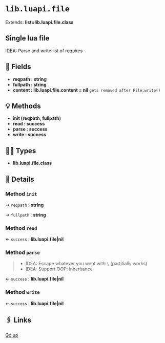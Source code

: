 # `lib.luapi.file`

Extends: **list=lib.luapi.file.class**

## Single lua file

IDEA: Parse and write list of requires

## 📜 Fields

+ **reqpath : string**
+ **fullpath : string**
+ **content : lib.luapi.file.content = nil**
  `gets removed after File:write()`

## 💡 Methods

+ **init (reqpath, fullpath)**
+ **read : success**
+ **parse : success**
+ **write : success**

## 👨‍👦 Types

+ **lib.luapi.file.class**

## 🧩 Details

### Method `init`

→ `reqpath` : **string**

→ `fullpath` : **string**

### Method `read`

← `success` : **lib.luapi.file|nil**

### Method `parse`

> + IDEA: Escape whatever you want with `\` (partitially works)
> + IDEA: Support OOP: inheritance

← `success` : **lib.luapi.file|nil**

### Method `write`

← `success` : **lib.luapi.file|nil**

## 🖇️ Links

[Go up](..)
